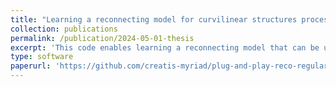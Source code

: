 ```yaml
---
title: "Learning a reconnecting model for curvilinear structures processing"
collection: publications
permalink: /publication/2024-05-01-thesis
excerpt: 'This code enables learning a reconnecting model that can be used either as a post-processing step on curvilinear structure segmentations or as a regularization term in a variational segmentation framework.'
type: software
paperurl: 'https://github.com/creatis-myriad/plug-and-play-reco-regularization'
---
```

